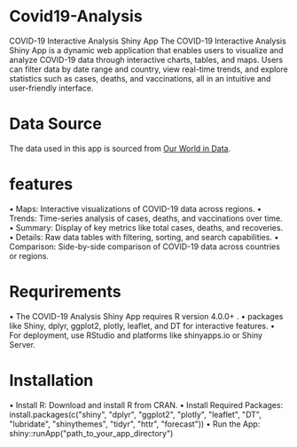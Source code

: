 # Covid19-Analysis
COVID-19 Interactive Analysis Shiny App
The COVID-19 Interactive Analysis Shiny App is a dynamic web application that enables users to visualize and analyze COVID-19 data through interactive charts, tables, and maps. Users can filter data by date range and country, view real-time trends, and explore statistics such as cases, deaths, and vaccinations, all in an intuitive and user-friendly interface.

# Data Source
The data used in this app is sourced from [Our World in Data](https://ourworldindata.org/coronavirus-source-data).

# features
•	Maps: Interactive visualizations of COVID-19 data across regions.
•	Trends: Time-series analysis of cases, deaths, and vaccinations over time.
•	Summary: Display of key metrics like total cases, deaths, and recoveries.
•	Details: Raw data tables with filtering, sorting, and search capabilities.
•	Comparison: Side-by-side comparison of COVID-19 data across countries or regions.

# Requrirements
•	The COVID-19 Analysis Shiny App requires R version 4.0.0+ .
•	packages like Shiny, dplyr, ggplot2, plotly, leaflet, and DT for interactive features.
•	For deployment, use RStudio and platforms like shinyapps.io or Shiny Server.

# Installation
•	Install R: Download and install R from CRAN.
•	Install Required Packages:
install.packages(c("shiny", "dplyr", "ggplot2", "plotly", "leaflet", "DT", "lubridate", "shinythemes", "tidyr", "httr", "forecast"))
•	Run the App:
shiny::runApp("path_to_your_app_directory")






